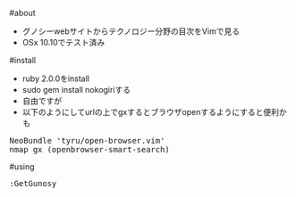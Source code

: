 #about
* グノシーwebサイトからテクノロジー分野の目次をVimで見る
* OSx 10.10でテスト済み


#install
* ruby 2.0.0をinstall
* sudo gem install nokogiriする
* 自由ですが
* 以下のようにしてurlの上でgxするとブラウザopenするようにすると便利かも 
<pre>
NeoBundle 'tyru/open-browser.vim'
nmap gx <Plug>(openbrowser-smart-search)
</pre>


#using
<pre>
:GetGunosy
</pre>
